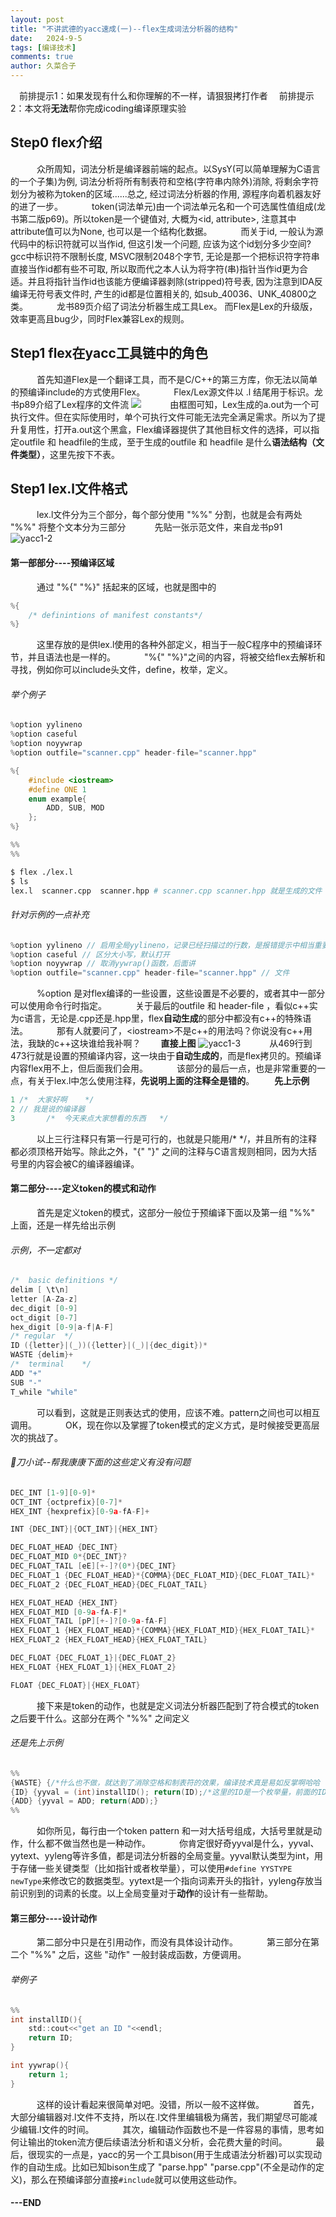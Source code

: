 ```yaml
---
layout: post
title: "不讲武德的yacc速成(一)--flex生成词法分析器的结构"
date:   2024-9-5
tags: [编译技术]
comments: true
author: 久菜合子
---
```



&emsp;前排提示1：如果发现有什么和你理解的不一样，请狠狠拷打作者
&emsp;前排提示2：本文将**无法**帮你完成icoding编译原理实验
## Step0 flex介绍
&emsp;&emsp;&emsp;众所周知，词法分析是编译器前端的起点。以SysY(可以简单理解为C语言的一个子集)为例, 词法分析将所有制表符和空格(字符串内除外)消除, 将剩余字符划分为被称为token的区域......总之, 经过词法分析器的作用, 源程序向着机器友好的进了一步。
&emsp;&emsp;&emsp;token(词法单元)由一个词法单元名和一个可选属性值组成(龙书第二版p69)。所以token是一个键值对, 大概为\<id, attribute\>, 注意其中attribute值可以为None, 也可以是一个结构化数据。
&emsp;&emsp;&emsp;而关于id, 一般认为源代码中的标识符就可以当作id, 但这引发一个问题, 应该为这个id划分多少空间? gcc中标识符不限制长度, MSVC限制2048个字节, 无论是那一个把标识符字符串直接当作id都有些不可取, 所以取而代之本人认为将字符(串)指针当作id更为合适。并且将指针当作id也该能方便编译器剥除(stripped)符号表, 因为注意到IDA反编译无符号表文件时, 产生的id都是位置相关的, 如sub_40036、UNK_40800之类。
&emsp;&emsp;&emsp;龙书89页介绍了词法分析器生成工具Lex。 而Flex是Lex的升级版，效率更高且bug少，同时Flex兼容Lex的规则。
## Step1 flex在yacc工具链中的角色
&emsp;&emsp;&emsp;首先知道Flex是一个翻译工具，而不是C/C++的第三方库，你无法以简单的预编译include的方式使用Flex。
&emsp;&emsp;&emsp;Flex/Lex源文件以 .l 结尾用于标识。龙书p89介绍了Lex程序的文件流
![](https://www.helloimg.com/i/2024/09/07/66dba6da11312.png)
&emsp;&emsp;&emsp;由框图可知，Lex生成的a.out为一个可执行文件。但在实际使用时，单个可执行文件可能无法完全满足需求。所以为了提升复用性，打开a.out这个黑盒，Flex编译器提供了其他目标文件的选择，可以指定outfile 和 headfile的生成，至于生成的outfile 和 headfile 是什么**语法结构（文件类型）**，这里先按下不表。
&emsp;&emsp;&emsp;
## Step1 lex.l文件格式
&emsp;&emsp;&emsp;lex.l文件分为三个部分，每个部分使用 "%%" 分割，也就是会有两处 "%%" 将整个文本分为三部分
&emsp;&emsp;&emsp;先贴一张示范文件，来自龙书p91
![yacc1-2](https://www.helloimg.com/i/2024/09/07/66dba9d3c0fd5.png)
#### 第一部部分----预编译区域
&emsp;&emsp;&emsp;通过 "%{" "%}" 括起来的区域，也就是图中的
```c
%{
    /* definintions of manifest constants*/
%}
```
&emsp;&emsp;&emsp;这里存放的是供lex.l使用的各种外部定义，相当于一般C程序中的预编译环节，并且语法也是一样的。
&emsp;&emsp;&emsp;"%{"  "%}"之间的内容，将被交给flex去解析和寻找，例如你可以include头文件，define，枚举，定义。
###### 举个例子
```c
%option yylineno
%option caseful
%option noyywrap
%option outfile="scanner.cpp" header-file="scanner.hpp"

%{
    #include <iostream>
    #define ONE 1
    enum example{
        ADD, SUB, MOD
    };
%}

%%
%%
```
```sh
$ flex ./lex.l
$ ls
lex.l  scanner.cpp  scanner.hpp # scanner.cpp scanner.hpp 就是生成的文件
```
###### 针对示例的一点补充
```c
%option yylineno // 启用全局yylineno，记录已经扫描过的行数，是报错提示中相当重要的一部分
%option caseful // 区分大小写，默认打开
%option noyywrap // 取消yywrap()函数，后面讲
%option outfile="scanner.cpp" header-file="scanner.hpp" // 文件
```
&emsp;&emsp;&emsp;%option 是对flex编译的一些设置，这些设置是不必要的，或者其中一部分可以使用命令行时指定。
&emsp;&emsp;&emsp;关于最后的outfile 和 header-file ，看似c++实为c语言，无论是.cpp还是.hpp里，flex**自动生成**的部分中都没有c++的特殊语法。
&emsp;&emsp;&emsp;那有人就要问了，\<iostream\>不是c++的用法吗？你说没有c++用法，我缺的c++这块谁给我补啊？
&emsp;&emsp;**直接上图**
![yacc1-3](https://www.helloimg.com/i/2024/09/07/66dbb18d8253c.png)
&emsp;&emsp;&emsp;从469行到473行就是设置的预编译内容，这一块由于**自动生成的**，而是flex拷贝的。预编译内容flex用不上，但后面我们会用。
&emsp;&emsp;&emsp;该部分的最后一点，也是非常重要的一点，有关于lex.l中怎么使用注释，**先说明上面的注释全是错的**。
&emsp;&emsp;**先上示例**
```c
1 /*  大家好啊    */    
2 // 我是说的编译器     
3       /*  今天来点大家想看的东西   */
```
&emsp;&emsp;&emsp;以上三行注释只有第一行是可行的，也就是只能用/*  */，并且所有的注释都必须顶格开始写。除此之外，"{" "}" 之间的注释与C语言规则相同，因为大括号里的内容会被C的编译器编译。
#### 第二部分----定义token的模式和动作
&emsp;&emsp;&emsp;首先是定义token的模式，这部分一般位于预编译下面以及第一组 "%%" 上面，还是一样先给出示例
###### 示例，不一定都对
```c
/*  basic definitions */
delim [ \t\n]
letter [A-Za-z]
dec_digit [0-9]
oct_digit [0-7]
hex_digit [0-9|a-f|A-F]
/* regular  */
ID ({letter}|(_))({letter}|(_)|{dec_digit})*
WASTE {delim}+
/*  terminal    */
ADD "+"
SUB "-"
T_while "while"
``` 
&emsp;&emsp;&emsp;可以看到，这就是正则表达式的使用，应该不难。pattern之间也可以相互调用。
&emsp;&emsp;&emsp;OK，现在你以及掌握了token模式的定义方式，是时候接受更高层次的挑战了。
###### 🐂刀小试--帮我康康下面的这些定义有没有问题
```c
DEC_INT [1-9][0-9]*
OCT_INT {octprefix}[0-7]*
HEX_INT {hexprefix}[0-9a-fA-F]+

INT {DEC_INT}|{OCT_INT}|{HEX_INT}

DEC_FLOAT_HEAD {DEC_INT}
DEC_FLOAT_MID 0*{DEC_INT}?
DEC_FLOAT_TAIL [eE][+-]?(0*){DEC_INT}
DEC_FLOAT_1 {DEC_FLOAT_HEAD}*{COMMA}{DEC_FLOAT_MID}{DEC_FLOAT_TAIL}* 
DEC_FLOAT_2 {DEC_FLOAT_HEAD}{DEC_FLOAT_TAIL}

HEX_FLOAT_HEAD {HEX_INT}
HEX_FLOAT_MID [0-9a-fA-F]*
HEX_FLOAT_TAIL [pP][+-]?[0-9a-fA-F]
HEX_FLOAT_1 {HEX_FLOAT_HEAD}*{COMMA}{HEX_FLOAT_MID}{HEX_FLOAT_TAIL}*
HEX_FLOAT_2 {HEX_FLOAT_HEAD}{HEX_FLOAT_TAIL}

DEC_FLOAT {DEC_FLOAT_1}|{DEC_FLOAT_2}
HEX_FLOAT {HEX_FLOAT_1}|{HEX_FLOAT_2}

FLOAT {DEC_FLOAT}|{HEX_FLOAT}
```
&emsp;&emsp;&emsp;接下来是token的动作，也就是定义词法分析器匹配到了符合模式的token之后要干什么。这部分在两个 "%%" 之间定义
###### 还是先上示例
```c
%%
{WASTE} {/*什么也不做，就达到了消除空格和制表符的效果，编译技术真是易如反掌啊哈哈（不是*/}
{ID} {yyval = (int)installID(); return(ID);/*这里的ID是一个枚举量，前面的ID是pattern*/}
{ADD} {yyval = ADD; return(ADD);}
%%
```
&emsp;&emsp;&emsp;如你所见，每行由一个token pattern 和一对大括号组成，大括号里就是动作，什么都不做当然也是一种动作。
&emsp;&emsp;&emsp;你肯定很好奇yyval是什么，yyval、yytext、yyleng等许多值，都是词法分析器的全局变量。yyval默认类型为int，用于存储一些关键类型（比如指针或者枚举量），可以使用```#define YYSTYPE newType```来修改它的数据类型。yytext是一个指向词素开头的指针，yyleng存放当前识别到的词素的长度。以上全局变量对于**动作**的设计有一些帮助。

#### 第三部分----设计动作
&emsp;&emsp;&emsp;第二部分中只是在引用动作，而没有具体设计动作。
&emsp;&emsp;&emsp;第三部分在第二个 "%%" 之后，这些 "动作" 一般封装成函数，方便调用。
###### 举例子
```c
%%
int installID(){
    std::cout<<"get an ID "<<endl;
    return ID;
}

int yywrap(){
    return 1;
}
```
&emsp;&emsp;&emsp;这样的设计看起来很简单对吧。没错，所以一般不这样做。
&emsp;&emsp;&emsp;首先，大部分编辑器对.l文件不支持，所以在.l文件里编辑极为痛苦，我们期望尽可能减少编辑.l文件的时间。
&emsp;&emsp;&emsp;其次，编辑动作函数也不是一件容易的事情，思考如何让输出的token流方便后续语法分析和语义分析，会花费大量的时间。
&emsp;&emsp;&emsp;最后，很现实的一点是，yacc的另一个工具bison(用于生成语法分析器)可以实现动作的自动生成。比如已知bison生成了 "parse.hpp" "parse.cpp"(不全是动作的定义)，那么在预编译部分直接```#include```就可以使用这些动作。

#### ---END